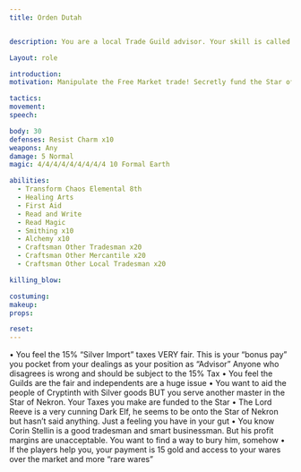 ```yaml
---
title: Orden Dutah


description: You are a local Trade Guild advisor. Your skill is called into get issues resolved. You have a certain edge with words in persuading people to take your side. You have some more “elusive” clientele and you are willing to deal with people who seek more “rare” items. You love the city of Cryptinth but your other commitments to the Star of Nekron give you an interesting way to manipulate the market of Cryptinth. Any taxes you collect go into your “advisor” fund aka your own pockets. You operations fund the Star of Nekron in Cryptinth secretly but you don’t wear the symbol out of fear you could be discovered.

Layout: role

introduction: 
motivation: Manipulate the Free Market trade! Secretly fund the Star of Nekron in Cryptinth. Keep tabs on others. Push your “rare” goods and help fund the underground market.

tactics: 
movement:
speech:

body: 30
defenses: Resist Charm x10
weapons: Any
damage: 5 Normal
magic: 4/4/4/4/4/4/4/4/4 10 Formal Earth

abilities: 
  - Transform Chaos Elemental 8th
  - Healing Arts
  - First Aid
  - Read and Write
  - Read Magic
  - Smithing x10
  - Alchemy x10 
  - Craftsman Other Tradesman x20
  - Craftsman Other Mercantile x20
  - Craftsman Other Local Tradesman x20

killing_blow: 

costuming: 
makeup:
props: 

reset:
---
```


•	You feel the 15% “Silver Import” taxes VERY fair. This is your “bonus pay” you pocket from your dealings as your position as “Advisor” Anyone who disagrees is wrong and should be subject to the 15% Tax
•	You feel the Guilds are the fair and independents are a huge issue
•	You want to aid the people of Cryptinth with Silver goods BUT you serve another master in the Star of Nekron. Your Taxes you make are funded to the Star
•	The Lord Reeve is a very cunning Dark Elf, he seems to be onto the Star of Nekron but hasn’t said anything. Just a feeling you have in your gut
•	You know Corin Stellin is a good tradesman and smart businessman. But his profit margins are unacceptable. You want to find a way to bury him, somehow
•	If the players help you, your payment is 15 gold and access to your wares over the market and more “rare wares”
